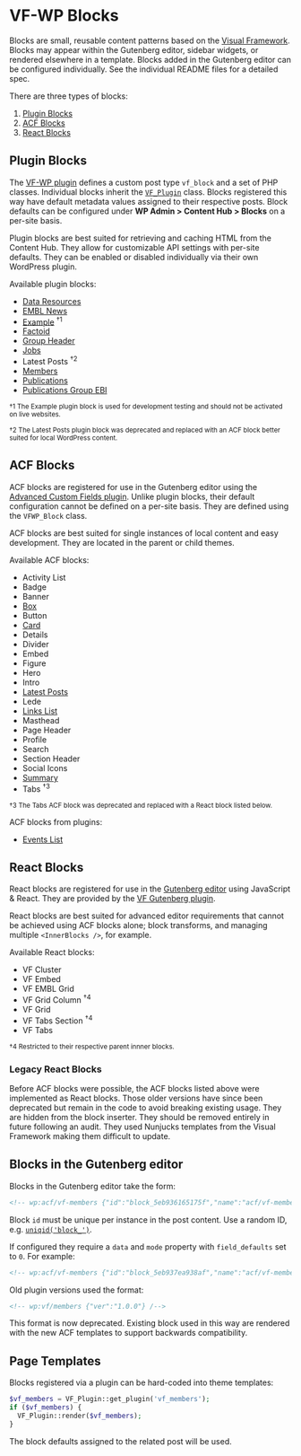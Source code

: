 # VF-WP Blocks

Blocks are small, reusable content patterns based on the [Visual Framework](https://stable.visual-framework.dev/). Blocks may appear within the Gutenberg editor, sidebar widgets, or rendered elsewhere in a template. Blocks added in the Gutenberg editor can be configured individually. See the individual README files for a detailed spec.

There are three types of blocks:

1. [Plugin Blocks](#plugin-blocks)
2. [ACF Blocks](#acf-blocks)
3. [React Blocks](#react-blocks)

## Plugin Blocks

The [VF-WP plugin](/wp-content/plugins/vf-wp/README.md) defines a custom post type `vf_block` and a set of PHP classes. Individual blocks inherit the [`VF_Plugin`](/wp-content/plugins/vf-wp/README.md#vf_plugin) class. Blocks registered this way have default metadata values assigned to their respective posts. Block defaults can be configured under **WP Admin > Content Hub > Blocks** on a per-site basis.

Plugin blocks are best suited for retrieving and caching HTML from the Content Hub. They allow for customizable API settings with per-site defaults. They can be enabled or disabled individually via their own WordPress plugin.

Available plugin blocks:

* [Data Resources](/wp-content/plugins/vf-data-resources-block/README.md)
* [EMBL News](/wp-content/plugins/vf-embl-news-block/README.md)
* [Example](/wp-content/plugins/vf-example-block/README.md) <sup>†1</sup>
* [Factoid](/wp-content/plugins/vf-factoid-block/README.md)
* [Group Header](/wp-content/plugins/vf-group-header-block/README.md)
* [Jobs](/wp-content/plugins/vf-jobs-block/README.md)
* Latest Posts <sup>†2</sup>
* [Members](/wp-content/plugins/vf-members-block/README.md)
* [Publications](/wp-content/plugins/vf-publications-block/README.md)
* [Publications Group EBI](/wp-content/plugins/vf-publications-group-ebi-block/README.md)

<sup>†1 The Example plugin block is used for development testing and should not be activated on live websites.</sup>

<sup>†2 The Latest Posts plugin block was deprecated and replaced with an ACF block better suited for local WordPress content.</sup>

## ACF Blocks

ACF blocks are registered for use in the Gutenberg editor using the [Advanced Custom Fields plugin](https://www.advancedcustomfields.com/resources/blocks/). Unlike plugin blocks, their default configuration cannot be defined on a per-site basis. They are defined using the `VFWP_Block` class.

ACF blocks are best suited for single instances of local content and easy development. They are located in the parent or child themes.

Available ACF blocks:

* Activity List
* Badge
* Banner
* [Box](/wp-content/themes/vf-wp/blocks/vfwp-box/README.md)
* Button
* [Card](/wp-content/themes/vf-wp/blocks/vfwp-card/README.md)
* Details
* Divider
* Embed
* Figure
* Hero
* Intro
* [Latest Posts](/wp-content/themes/vf-wp/blocks/vfwp-latest-posts/README.md)
* Lede
* [Links List](/wp-content/themes/vf-wp/blocks/vfwp-links-list/README.md)
* Masthead
* Page Header
* Profile
* Search
* Section Header
* Social Icons
* [Summary](/wp-content/themes/vf-wp/blocks/vfwp-summary/README.md)
* Tabs <sup>†3</sup>

<sup>†3 The Tabs ACF block was deprecated and replaced with a React block listed below.</sup>

ACF blocks from plugins:

* [Events List](/wp-content/plugins/vf-events/README.md#gutenberg-block)

## React Blocks

React blocks are registered for use in the [Gutenberg editor](https://developer.wordpress.org/block-editor/developers/) using JavaScript & React. They are provided by the [VF Gutenberg plugin](/wp-content/plugins/vf-gutenberg/README.md).

React blocks are best suited for advanced editor requirements that cannot be achieved using ACF blocks alone; block transforms, and managing multiple `<InnerBlocks />`, for example.

Available React blocks:

* VF Cluster
* VF Embed
* VF EMBL Grid
* VF Grid Column <sup>†4</sup>
* VF Grid
* VF Tabs Section <sup>†4</sup>
* VF Tabs

<sup>†4 Restricted to their respective parent innner blocks.</sup>

### Legacy React Blocks

Before ACF blocks were possible, the ACF blocks listed above were implemented as React blocks. Those older versions have since been deprecated but remain in the code to avoid breaking existing usage. They are hidden from the block inserter. They should be removed entirely in future following an audit. They used Nunjucks templates from the Visual Framework making them difficult to update.

## Blocks in the Gutenberg editor

Blocks in the Gutenberg editor take the form:

```html
<!-- wp:acf/vf-members {"id":"block_5eb936165175f","name":"acf/vf-members"} /-->
```

Block `id` must be unique per instance in the post content. Use a random ID, e.g. [`uniqid('block_')`](https://www.php.net/manual/en/function.uniqid.php).

If configured they require a `data` and `mode` property with `field_defaults` set to `0`. For example:

```html
<!-- wp:acf/vf-members {"id":"block_5eb937ea938af","name":"acf/vf-members","data":{"field_defaults":"0","field_vf_members_limit":"2","field_vf_members_order":"DESC","field_5ea988878eacf":"default","field_5ea983003e756":"0","field_vf_members_variation":"s"},"mode":"preview"} /-->
```

Old plugin versions used the format:

```html
<!-- wp:vf/members {"ver":"1.0.0"} /-->
```

This format is now deprecated. Existing block used in this way are rendered with the new ACF templates to support backwards compatibility.

## Page Templates

Blocks registered via a plugin can be hard-coded into theme templates:

```php
$vf_members = VF_Plugin::get_plugin('vf_members');
if ($vf_members) {
  VF_Plugin::render($vf_members);
}
```

The block defaults assigned to the related post will be used.
